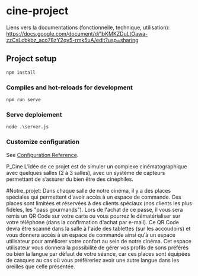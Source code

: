 # cine-project
Liens vers la documentations (fonctionnelle, technique, utilisation):
https://docs.google.com/document/d/1bKMKZDuLtOawa-zzCsLcbkbz_aco78zY2qv5-rmk5uA/edit?usp=sharing

## Project setup
```
npm install
```

### Compiles and hot-reloads for development
```
npm run serve
```
### Serve deploiement
```
node .\server.js
```

### Customize configuration
See [Configuration Reference](https://cli.vuejs.org/config/).

P_Cine
L’idée de ce projet est de simuler un complexe cinématographique avec quelques salles (2 à 3 salles), avec un système de capteurs permettant de s’assurer du bien être des cinéphiles.

#Notre_projet: Dans chaque salle de notre cinéma, il y a des places spéciales qui permettent d'avoir accès à un espace de commande. Ces places sont limitées et réservées à des clients spéciaux (nos clients les plus fidèles, les "pass gourmands"). Lors de l'achat de ce passe, il vous sera remis un QR Code sur votre carte ou vous pourrez le dématérialiser sur votre téléphone (dans la confirmation d'achat par e-mail). Ce QR Code devra être scanné dans la salle à l'aide des tablettes (sur les accoudoirs) et vous donnera accès à un espace de commande ainsi qu'à un espace utilisateur pour améliorer votre confort au sein de notre cinéma. Cet espace utilisateur vous donnera la possibilité de gérer vos profils de sons préférés ou bien la langue par défaut de votre séance, car ces places sont équipées de casques au cas où vous préféreriez avoir une autre langue dans les oreilles que celle présentée.
